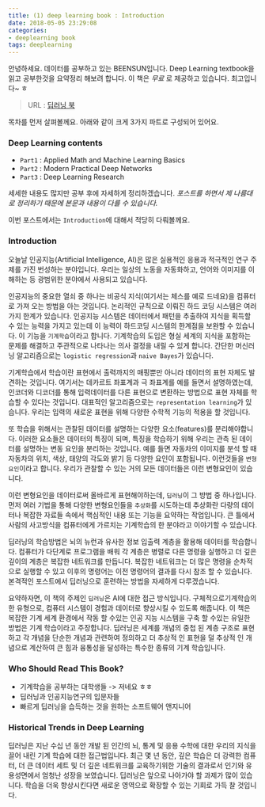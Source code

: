 ```yaml
---
title: (1) deep learning book : Introduction
date: 2018-05-05 23:29:08
categories:
- deeplearning book
tags: deeplearning
---
```


안녕하세요. 데이터를 공부하고 있는 BEENSUN입니다.
Deep Learning textbook을 읽고 공부한것을 요약정리 해보려 합니다.
이 책은 *무료* 로 제공하고 있습니다. 최고입니다~ ㅎ

> URL : [딥러닝 북](http://www.deeplearningbook.org/)

목차를 먼저 살펴볼께요. 아래와 같이 크게 3가지 파트로 구성되어 있어요.

### Deep Learning contents
- `Part1` : Applied Math and Machine Learning Basics
- `Part2` : Modern Practical Deep Networks
- `Part3` : Deep Learning Research

세세한 내용도 많지만 공부 후에 자세하게 정리하겠습니다.
*포스트를 하면서 제 나름대로 정리하기 때문에 본문과 내용이 다를 수 있습니다.*

이번 포스트에서는 `Introduction`에 대해서 적당히 다뤄볼께요.

### Introduction

 오늘날 인공지능(Artificial Intelligence, AI)은 많은 실용적인 응용과 적극적인 연구 주제를 가진 번성하는 분야입니다. 우리는 일상의 노동을 자동화하고, 언어와 이미지를 이해하는 등 광범위한 분야에서 사용되고 있습니다.

 인공지능의 중요한 열쇠 중 하나는 비공식 지식(여기서는 체스를 예로 드네요)을 컴퓨터로 가져 오는 방법을 아는 것입니다. 논리적인 규칙으로 이뤄진 하드 코딩 시스템은 여러가지 한계가 있습니다. 인공지능 시스템은 데이터에서 패턴을 추출하여 지식을 획득할 수 있는 능력을 가지고 있는데 이 능력이 하드코딩 시스템의 한계점을 보완할 수 있습니다. 이 기능을 `기계학습`이라고 합니다. 기계학습의 도입은 형실 세계의 지식을 포함하는 문제를 해결하고 주관적으로 나타나는 의사 결정을 내릴 수 있게 합니다. 간단한 머신러닝 알고리즘으로는 `logistic regression`과 `naive Bayes`가 있습니다.

 기계학습에서 학습이란 표현에서 출력까지의 매핑뿐만 아니라 데이터의 표현 자체도 발견하는 것입니다. 여기서는 데카르트 좌표계과 극 좌표계를 예를 들면서 설명하였는데, 인코더와 디코더를 통해 입력데이터를 다른 표현으로 변환하는 방법으로 표현 자체를 학습할 수 있다는 것입니다. 대표적인 알고리즘으로는 `representation learning`가 있습니다. 우리는 입력의 새로운 표현을 위해 다양한 수학적 기능의 적용을 할 것입니다.

 또 학습을 위해서는 관찰된 데이터를 설명하는 다양한 요소(features)를 분리해야합니다. 이러한 요소들은 데이터의 특징이 되며, 특징을 학습하기 위해 우리는 관측 된 데이터를 설명하는 변동 요인을 분리하는 것입니다. 예를 들면 자동차의 이미지를 분석 할 때 자동차의 위치, 색상, 태양의 각도와 밝기 등 다양한 요인이 포함됩니다. 이런것들을 `변형요인`이라고 합니다. 우리가 관찰할 수 있는 거의 모든 데이터들은 이런 변형요인이 있습니다.

 이런 변형요인을 데이터로써 올바르게 표현해야하는데, `딥러닝`이 그 방법 중 하나입니다. 먼저 여러 기법을 통해 다양한 변형요인들을 `추상화`를 시도하는데 추상화란 다량의 데이터나 복잡한 자료들 속에서 핵심적인 내용 또는 기능을 요약하는 작업입니다. 큰 틀에서 사람의 사고방식을 컴퓨터에게 가르치는 기계학습의 한 분야라고 이야기할 수 있습니다.

 딥러닝의 학습방법은 뇌의 뉴런과 유사한 정보 입출력 계층을 활용해 데이터를 학습합니다. 컴퓨터가 다단계로 프로그램을 배워 각 계층은 병렬로 다른 명령을 실행하고 더 깊은 깊이의 계층은 복잡한 네트워크를 만듭니다. 복잡한 네트워크는 더 많은 명령을 순차적으로 실행할 수 있고 이후의 명령어는 이전 명령어의 결과를 다시 참조 할 수 있습니다. 본격적인 포스트에서 딥러닝으로 훈련하는 방법을 자세하게 다루겠습니다.

 요약하자면, 이 책의 주제인 `딥러닝`은 AI에 대한 접근 방식입니다. 구체적으로기계학습의 한 유형으로, 컴퓨터 시스템이 경험과 데이터로 향상시킬 수 있도록 해줍니다. 이 책은 복잡한 기계 세계 환경에서 작동 할 수있는 인공 지능 시스템을 구축 할 수있는 유일한 방법은 기계 학습이라고 주장합니다. 딥러닝은 세계를 개념의 중첩 된 계층 구조로 표현하고 각 개념을 단순한 개념과 관련하여 정의하고 더 추상적 인 표현을 덜 추상적 인 개념으로 계산하여 큰 힘과 융통성을 달성하는 특수한 종류의 기계 학습입니다.

### Who Should Read This Book?

 - 기계학습을 공부하는 대학생들 -> 저네요 ㅎㅎ
 - 딥러닝과 인공지능연구의 입문자들
 - 빠르게 딥러닝을 습득하는 것을 원하는 소프트웨어 앤지니어

### Historical Trends in Deep Learning

딥러닝은 지난 수십 년 동안 개발 된 인간의 뇌, 통계 및 응용 수학에 대한 우리의 지식을 끌어 내린 기계 학습에 대한 접근법입니다. 최근 몇 년 동안, 깊은 학습은 더 강력한 컴퓨터, 더 큰 데이터 세트 및 더 깊은 네트워크를 교육하기위한 기술의 결과로서 인기와 유용성면에서 엄청난 성장을 보였습니다. 딥러닝은 앞으로 나아가야 할 과제가 많이 있습니다. 학습을 더욱 향상시킨다면 새로운 영역으로 확장할 수 있는 기회로 가득 찰 것입니다.
